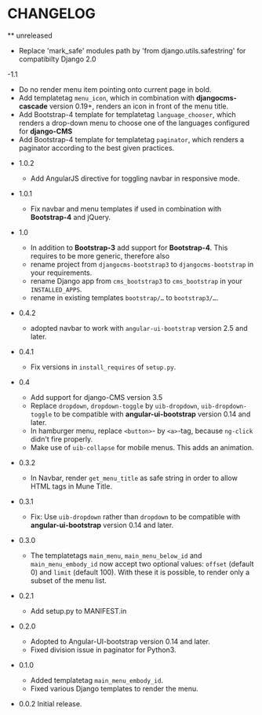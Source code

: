 # CHANGELOG
  ** unreleased
  * Replace 'mark_safe' modules path by 'from django.utils.safestring' for compatibilty Django 2.0
  
-1.1
  * Do no render menu item pointing onto current page in bold.
  * Add templatetag `menu_icon`, which in combination with **djangocms-cascade** version 0.19+, renders an icon
    in front of the menu title.
  * Add Bootstrap-4 template for templatetag `language_chooser`, which renders a drop-down menu to choose one of
    the languages configured for **django-CMS**
  * Add Bootstrap-4 template for templatetag `paginator`, which renders a paginator according to the best given
    practices.

- 1.0.2
  * Add AngularJS directive for toggling navbar in responsive mode.

- 1.0.1
  * Fix navbar and menu templates if used in combination with **Bootstrap-4** and jQuery.

- 1.0
  * In addition to **Bootstrap-3** add support for **Bootstrap-4**. This requires to be more generic, therefore also
  * rename project from `djangocms-bootstrap3` to `djangocms-bootstrap` in your requirements.
  * rename Django app from `cms_bootstrap3` to `cms_bootstrap` in your `INSTALLED_APPS`.
  * rename in existing templates `bootstrap/…` to `bootstrap3/…`.

- 0.4.2
  * adopted navbar to work with `angular-ui-bootstrap` version 2.5 and later.

- 0.4.1
  * Fix versions in `install_requires` of `setup.py`.

- 0.4
  * Add support for django-CMS version 3.5
  * Replace `dropdown`, `dropdown-toggle` by `uib-dropdown`, `uib-dropdown-toggle` to be compatible
    with **angular-ui-bootstrap** version 0.14 and later.
  * In hamburger menu, replace `<button>`- by `<a>`-tag, because `ng-click` didn't fire properly.
  * Make use of `uib-collapse` for mobile menus. This adds an animation.

- 0.3.2
  * In Navbar, render `get_menu_title` as safe string in order to allow HTML tags in
    Mune Title.

- 0.3.1
  * Fix: Use `uib-dropdown` rather than `dropdown` to be compatible with
    **angular-ui-bootstrap** version 0.14 and later.

- 0.3.0
  * The templatetags `main_menu`, `main_menu_below_id` and `main_menu_embody_id` now accept
    two optional values: `offset` (default 0) and `limit` (default 100). With these it is
    possible, to render only a subset of the menu list.

- 0.2.1
  * Add setup.py to MANIFEST.in
  
- 0.2.0
  * Adopted to Angular-UI-bootstrap version 0.14 and later.
  * Fixed division issue in paginator for Python3.

- 0.1.0
  * Added templatetag `main_menu_embody_id`.
  * Fixed various Django templates to render the menu.

- 0.0.2 Initial release.
